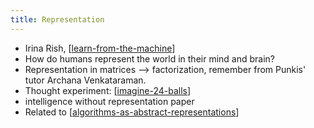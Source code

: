 ```yaml
---
title: Representation
---
```


- Irina Rish, [[learn-from-the-machine]]
- How do humans represent the world in their mind and brain?
- Representation in matrices --> factorization, remember from Punkis' tutor Archana Venkataraman.
- Thought experiment: [[imagine-24-balls]]
- intelligence without representation paper
- Related to [[algorithms-as-abstract-representations]]


[//begin]: # "Autogenerated link references for markdown compatibility"
[algorithms-as-abstract-representations]: ./../uncategorized/algorithms-as-abstract-representations "algorithms-as-abstract-representations"
[imagine-24-balls]: ./../uncategorized/stub "imagine-24-balls"
[learn-from-the-machine]: ./../uncategorized/learn-from-the-machine "learn-from-the-machine"
[//end]: # "Autogenerated link references"
